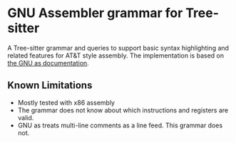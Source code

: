 # GNU Assembler grammar for Tree-sitter

A Tree-sitter grammar and queries to support basic syntax highlighting and
related features for AT&T style assembly.
The implementation is based on
[the GNU as documentation](https://sourceware.org/binutils/docs-2.41/as.html).

## Known Limitations

* Mostly tested with x86 assembly
* The grammar does not know about which instructions and registers are valid.
* GNU as treats multi-line comments as a line feed. This grammar does not.
